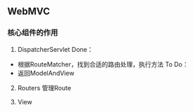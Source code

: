 ## WebMVC
### 核心组件的作用
1. DispatcherServlet
 Done：
- 根据RouteMatcher，找到合适的路由处理，执行方法
To Do：
- 返回ModelAndView

2. Routers
管理Route

3. View

